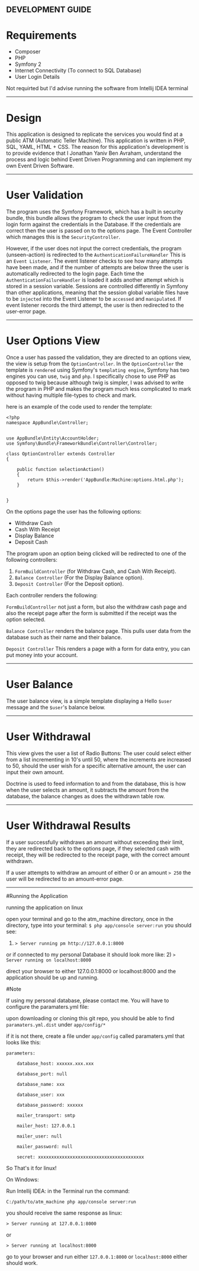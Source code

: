 DEVELOPMENT GUIDE
--------------------


Requirements
=================
* Composer
* PHP
* Symfony 2
* Internet Connectivity (To connect to SQL Database)
* User Login Details


Not requirted but I'd advise running the software from Intellij IDEA terminal

--------------------------------------------------------------------------------------------------------------------

Design
=================
This application is designed to replicate the services you would find at a public ATM (Automatic Teller Machine).
This application is written in PHP, SQL, YAML, HTML + CSS.
The reason for this application's development is to provide evidence that I Jonathan Yaniv Ben Avraham, understand the process and logic behind 
Event Driven Programming and can implement my own Event Driven Software.

----------------------------------------------------------------------------------------------------------------------

User Validation
=================
The program uses the Symfony Framework, which has a built in security bundle, this bundle allows the program to check
the user input from the login form against the credentials in the Database. If the credentials are correct then the user
is passed on to the options page. The Event Controller which manages this is the `SecurityController`.

However, if the user does not input the correct credentials, the program (unseen-action) is redirected to the `AuthenticationFailureHandler`
This is an `Event Listener`. The event listener checks to see how many attempts have been made, and if the number of attempts are below three
the user is automatically redirected to the login page. Each time the `AuthenticationFailureHandler` is loaded it adds another attempt which
is stored in a session variable. Sessions are controlled differently in Symfony than other applications, meaning that the session global variable
files have to be `injected` into the Event Listener to be `accessed` and `manipulated`. If event listener records the third attempt, the user
is then redirected to the user-error page.

------------------------------------------------------------------------------------------------------------------------

User Options View
=====================
Once a user has passed the validation, they are directed to an options view, the view is setup from the `OptionController`.
In the `OptionController` the template is `rendered` using Symfony's `templating engine`, Symfony has two engines you can use, `twig` and `php`.
I specifically chose to use PHP as opposed to twig because although twig is simpler, I was advised to write the program in PHP and makes the program
much less complicated to mark without having multiple file-types to check and mark.

here is an example of the code used to render the template:
    
    <?php
    namespace AppBundle\Controller;
    
    
    use AppBundle\Entity\AccountHolder;
    use Symfony\Bundle\FrameworkBundle\Controller\Controller;
    
    class OptionController extends Controller
    {

        public function selectionAction()
        {
            return $this->render('AppBundle:Machine:options.html.php');
        }


    }

On the options page the user has the following options:

* Withdraw Cash
* Cash With Receipt
* Display Balance
* Deposit Cash

The program upon an option being clicked will be redirected to one of the following controllers:

1) `FormBuildController` (for Withdraw Cash, and Cash With Receipt).
2) `Balance Controller` (For the Display Balance option).
3) `Deposit Controller` (For the Deposit option).

Each controller renders the following:

`FormBuildController` not just a form, but also the withdraw cash page and also the receipt page after the form is submitted
if the receipt was the option selected.

`Balance Controller` renders the balance page. This pulls user data from the database such as their name and their balance.

`Deposit Controller` This renders a page with a form for data entry, you can put money into your account.

--------------------------------------------------------------------------------------------------------------------

User Balance
==============
The user balance view, is a simple template displaying a Hello `$user` message and the `$user`'s balance below.

--------------------------------------------------------------------------------------------------------------------

User Withdrawal
================
This view gives the user a list of Radio Buttons:
The user could select either from a list incrementing in 10's until 50, where the increments are increased to 50, should
the user wish for a specific alternative amount, the user can input their own amount.

Doctrine is used to feed information to and from the database, this is how when the user selects an amount, it subtracts
the amount from the database, the balance changes as does the withdrawn table row.

--------------------------------------------------------------------------------------------------------------------

User Withdrawal Results
=====================
If a user successfully withdraws an amount without exceeding their limit, they are redirected back to the options page,
if they selected cash with receipt, they will be redirected to the receipt page, with the correct amount withdrawn.


If a user attempts to withdraw an amount of either 0 or an amount `> 250` the user will be redirected to an amount-error page.

--------------------------------------------------------------------------------------------------------------------

#Running the Application

running the application on linux

open your terminal and go to the atm_machine directory, once in the directory, type into your terminal:
`$ php app/console server:run`
you should see:
1) `> Server running pm http://127.0.0.1:8000` 

or if connected to my personal Database it should look more like:
2) `> Server running on localhost:8000`

direct your browser to either 127.0.0.1:8000 or localhost:8000 and the application should be up and running.

#Note

If using my personal database, please contact me.
You will have to configure the paramaters.yml file:

upon downloading or cloning this git repo, you should be able to find `paramaters.yml.dist` under `app/config/*`

if it is not there, create a file under `app/config` called paramaters.yml that looks like this:

    parameters:

        database_host: xxxxxx.xxx.xxx
    
        database_port: null
   
        database_name: xxx
    
        database_user: xxx
    
        database_password: xxxxxx
    
        mailer_transport: smtp
    
        mailer_host: 127.0.0.1
    
        mailer_user: null
    
        mailer_password: null
    
        secret: xxxxxxxxxxxxxxxxxxxxxxxxxxxxxxxxxxxxxxxx
    

So That's it for linux!

On Windows:

Run Intellij IDEA:
in the Terminal run the command:

`C:/path/to/atm_machine php app/console server:run`

you should receive the same response as linux:

`> Server running at 127.0.0.1:8000`

or

`> Server running at localhost:8000`

go to your browser and run either `127.0.0.1:8000` or `localhost:8000` either should work.
